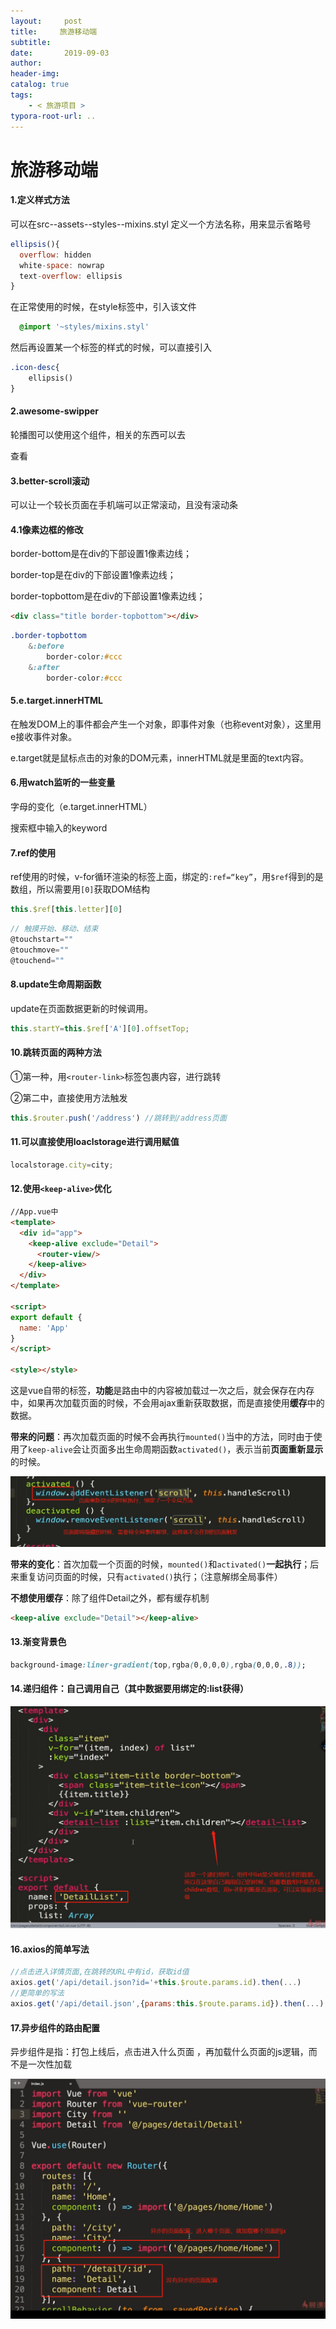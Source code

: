 ```yaml
---
layout:     post
title:     旅游移动端
subtitle:  
date:       2019-09-03
author:     
header-img: 
catalog: true
tags:
    - < 旅游项目 >
typora-root-url: ..
---
```



# 旅游移动端

#### 1.定义样式方法

可以在src--assets--styles--mixins.styl 定义一个方法名称，用来显示省略号

```javascript
ellipsis(){
  overflow: hidden
  white-space: nowrap
  text-overflow: ellipsis
}
```

在正常使用的时候，在style标签中，引入该文件

```css
  @import '~styles/mixins.styl'
```

然后再设置某一个标签的样式的时候，可以直接引入

```css
.icon-desc{
    ellipsis()
}  
```

#### 2.awesome-swipper

轮播图可以使用这个组件，相关的东西可以去

[swiper官网]: https://www.swiper.com.cn/

查看

#### 3.better-scroll滚动

可以让一个较长页面在手机端可以正常滚动，且没有滚动条

[better-scroll]: https://ustbhuangyi.github.io/better-scroll/doc/zh-hans/api-specific.html

#### 4.1像素边框的修改

 border-bottom是在div的下部设置1像素边线；

border-top是在div的下部设置1像素边线；

border-topbottom是在div的下部设置1像素边线；

```html
<div class="title border-topbottom"></div>
```

```css
.border-topbottom
	&:before
		border-color:#ccc
	&:after
		border-color:#ccc
```

#### 5.e.target.innerHTML

在触发DOM上的事件都会产生一个对象，即事件对象（也称event对象），这里用e接收事件对象。

e.target就是鼠标点击的对象的DOM元素，innerHTML就是里面的text内容。

#### 6.用watch监听的一些变量

字母的变化（e.target.innerHTML）

搜索框中输入的keyword

#### 7.ref的使用

ref使用的时候，v-for循环渲染的标签上面，绑定的`:ref=“key”`，用`$ref`得到的是数组，所以需要用`[0]`获取DOM结构

```javascript
this.$ref[this.letter][0]
```

```javascript
// 触摸开始、移动、结束
@touchstart=""
@touchmove=""
@touchend=""
```

#### 8.update生命周期函数

update在页面数据更新的时候调用。

```javascript
this.startY=this.$ref['A'][0].offsetTop;
```



#### 10.跳转页面的两种方法

①第一种，用`<router-link>`标签包裹内容，进行跳转

②第二中，直接使用方法触发

```javascript
this.$router.push('/address') //跳转到/address页面
```

#### 11.可以直接使用loaclstorage进行调用赋值

```javascript
localstorage.city=city;
```

#### 12.使用`<keep-alive>`优化

```html
//App.vue中
<template>
  <div id="app">
    <keep-alive exclude="Detail">
      <router-view/>
    </keep-alive>
  </div>
</template>

<script>
export default {
  name: 'App'
}
</script>

<style></style>
```

这是vue自带的标签，**功能**是路由中的内容被加载过一次之后，就会保存在内存中，如果再次加载页面的时候，不会用ajax重新获取数据，而是直接使用**缓存**中的数据。

**带来的问题**：再次加载页面的时候不会再执行`mounted()`当中的方法，同时由于使用了`keep-alive`会让页面多出生命周期函数`activated()`，表示当前**页面重新显示**的时候。

![1567605471639](/img/assets_2019/1567605471639.png)

**带来的变化**：首次加载一个页面的时候，`mounted()`和`activated()`**一起执行**；后来重复访问页面的时候，只有`activated()`执行；（注意解绑全局事件）

**不想使用缓存**：除了组件Detail之外，都有缓存机制

```html
<keep-alive exclude="Detail"></keep-alive>
```

#### 13.渐变背景色

```css
background-image:liner-gradient(top,rgba(0,0,0,0),rgba(0,0,0,.8));
```

#### 14.递归组件：自己调用自己（其中数据要用绑定的:list获得）

![1567605498012](/img/assets_2019/1567605498012.png)

#### 16.axios的简单写法

```javascript
//点击进入详情页面,在跳转的URL中有id，获取id值
axios.get('/api/detail.json?id='+this.$route.params.id).then(...)
//更简单的写法
axios.get('/api/detail.json',{params:this.$route.params.id}).then(...)
```

#### 17.异步组件的路由配置

异步组件是指：打包上线后，点击进入什么页面 ，再加载什么页面的js逻辑，而不是一次性加载

![](/img/assets_2019/1567605838370.png)

